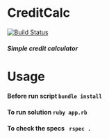 # CreditCalc

[![Build Status](https://travis-ci.org/13LD/credit_calc.svg?branch=master)](https://travis-ci.org/13LD/credit_calc)
##### Simple credit calculator

# Usage
#### Before run script `bundle install`
#### To run solution `ruby app.rb `


#### To check the specs `  rspec . `
